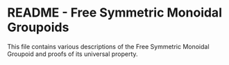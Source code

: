# README - Free Symmetric Monoidal Groupoids

This file contains various descriptions of the Free Symmetric Monoidal Groupoid and proofs of its universal property.